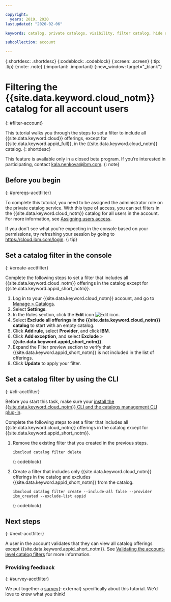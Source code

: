 ```yaml
---

copyright:
  years: 2019, 2020
lastupdated: "2020-02-06"

keywords: catalog, private catalogs, visibility, filter catalog, hide offering, catalog filtering

subcollection: account

---
```


{:shortdesc: .shortdesc}
{:codeblock: .codeblock}
{:screen: .screen}
{:tip: .tip}
{:note: .note}
{:important: .important}
{:new_window: target="_blank"}

# Filtering the {{site.data.keyword.cloud_notm}} catalog for all account users
{: #filter-account}

This tutorial walks you through the steps to set a filter to include all {{site.data.keyword.cloud}} offerings, except for {{site.data.keyword.appid_full}}, in the {{site.data.keyword.cloud_notm}} catalog.
{: shortdesc}

This feature is available only in a closed beta program. If you’re interested in participating, contact kala.nenkova@ibm.com.
{: note}

## Before you begin
{: #prereqs-acctfilter}

To complete this tutorial, you need to be assigned the administrator role on the private catalog service. With this type of access, you can set filters in the {{site.data.keyword.cloud_notm}} catalog for all users in the account. For more information, see [Assigning users access](/docs/account?topic=account-catalog-access).

  If you don't see what you're expecting in the console based on your permissions, try refreshing your session by going to https://cloud.ibm.com/login.
  {: tip} 

## Set a catalog filter in the console
{: #create-acctfilter}

Complete the following steps to set a filter that includes all {{site.data.keyword.cloud_notm}} offerings in the catalog except for {{site.data.keyword.appid_short_notm}}.

1. Log in to your {{site.data.keyword.cloud_notm}} account, and go to [Manage > Catalogs](https://cloud.ibm.com/content-mgmt/catalogs).
1. Select **Settings**.
1. In the Rules section, click the **Edit** icon ![Edit icon](../icons/edit-tagging.svg).
1. Select **Exclude all offerings in the {{site.data.keyword.cloud_notm}} catalog** to start with an empty catalog.   
1. Click **Add rule**, select **Provider**, and click **IBM**. 
1. Click **Add exception**, and select **Exclude** > **{{site.data.keyword.appid_short_notm}}**.
1. Expand the Filter preview section to verify that {{site.data.keyword.appid_short_notm}} is not included in the list of offerings. 
1. Click **Update** to apply your filter. 

## Set a catalog filter by using the CLI 
{: #cli-acctfilter}

Before you start this task, make sure your [install the {{site.data.keyword.cloud_notm}} CLI and the catalogs management CLI plug-in](/docs/account?topic=account-manage-catalog#landing-prereqs).
<br>

Complete the following steps to set a filter that includes all {{site.data.keyword.cloud_notm}} offerings in the catalog except for {{site.data.keyword.appid_short_notm}}.  
1. Remove the existing filter that you created in the previous steps.
    ```
    ibmcloud catalog filter delete
    ```
    {: codeblock}
    
1. Create a filter that includes only {{site.data.keyword.cloud_notm}} offerings in the catalog and excludes {{site.data.keyword.appid_short_notm}} from the catalog.
    ```
    ibmcloud catalog filter create --include-all false --provider ibm_created --exclude-list appid
    ```
    {: codeblock}

## Next steps
{: #next-acctfilter}

A user in the account validates that they can view all catalog offerings except {{site.data.keyword.appid_short_notm}}. See [Validating the account-level catalog filters](/docs/account?topic=account-validate-acctfilter) for more information.

### Providing feedback
{: #survey-acctfilter}

We put together a [survey](https://airtable.com/shrOeKPjUz5bzw02c){: external} specifically about this tutorial. We'd love to know what you think!

